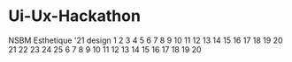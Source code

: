 # Ui-Ux-Hackathon
NSBM Esthetique '21 design 
1
2
3
4
5
6
7
8
9
10
11
12
13
14
15
16
17
18
19
20
21
22
23
24
25
6
7
8
9
10
11
12
13
14
15
16
17
18
19
20

